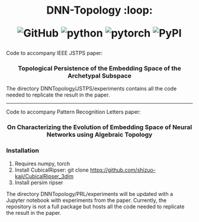 <h1 align="center">
<p>DNN-Topology :loop:</p>
<p align="center">
<img alt="GitHub" src="https://img.shields.io/github/license/cross-caps/AFLI?color=green&logo=GNU&logoColor=green">
<img alt="python" src="https://img.shields.io/badge/python-%3E%3D3.8-blue?logo=python">
<img alt="pytorch" src="https://img.shields.io/badge/pytorch-%3E%3D1.8-orange?logo=pytorch">
<img alt="PyPI" src="https://img.shields.io/badge/release-v1.0-brightgreen?logo=apache&logoColor=brightgreen">
</p>
</h1>

Code to accompany IEEE JSTPS paper:
<h3 align="center">
Topological Persistence of the Embedding Space of the Archetypal Subspace
</h2>

The directory DNNTopology/JSTPS/experiments contains all the code needed to replicate the result in the paper. 

***

Code to accompany Pattern Recognition Letters paper:
<h3 align="center">
On Characterizing the Evolution of Embedding Space of Neural Networks using Algebraic Topology
</h2>

### Installation
1. Requires numpy, torch
2. Install CubicalRipser: git clone https://github.com/shizuo-kaji/CubicalRipser_3dim
3. Install persim ripser

The directory DNNTopology/PRL/experiments will be updated with a Jupyter notebook with experiments from the paper.
Currently, the repository is not a full package but hosts all the code needed to replicate the result in the paper. 




